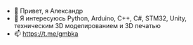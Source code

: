 - 👋 Привет, я Александр
- 👀 Я интересуюсь Python, Arduino, C++, C#, STM32, Unity, техническим 3D моделированием и 3D печатью
- 📫 https://t.me/gmbka
